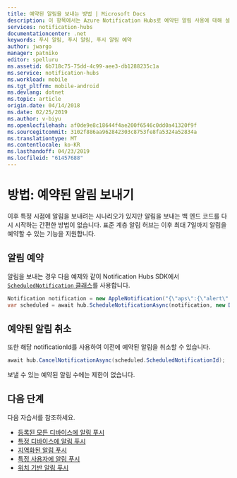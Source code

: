 ```yaml
---
title: 예약된 알림을 보내는 방법 | Microsoft Docs
description: 이 항목에서는 Azure Notification Hubs로 예약된 알림 사용에 대해 설명합니다.
services: notification-hubs
documentationcenter: .net
keywords: 푸시 알림, 푸시 알림, 푸시 알림 예약
author: jwargo
manager: patniko
editor: spelluru
ms.assetid: 6b718c75-75dd-4c99-aee3-db1288235c1a
ms.service: notification-hubs
ms.workload: mobile
ms.tgt_pltfrm: mobile-android
ms.devlang: dotnet
ms.topic: article
origin.date: 04/14/2018
ms.date: 02/25/2019
ms.author: v-biyu
ms.openlocfilehash: af0de9e8c18644f4ae200f6546c0dd0a41320f9f
ms.sourcegitcommit: 3102f886aa962842303c8753fe8fa5324a52834a
ms.translationtype: MT
ms.contentlocale: ko-KR
ms.lasthandoff: 04/23/2019
ms.locfileid: "61457688"
---
```

# <a name="how-to-send-scheduled-notifications"></a>방법: 예약된 알림 보내기

이후 특정 시점에 알림을 보내려는 시나리오가 있지만 알림을 보내는 백 엔드 코드를 다시 시작하는 간편한 방법이 없습니다. 표준 계층 알림 허브는 이후 최대 7일까지 알림을 예약할 수 있는 기능을 지원합니다.


## <a name="schedule-your-notifications"></a>알림 예약
알림을 보내는 경우 다음 예제와 같이 Notification Hubs SDK에서 [`ScheduledNotification` 클래스](https://msdn.microsoft.com/library/microsoft.azure.notificationhubs.schedulednotification.aspx)를 사용합니다.

```c#
Notification notification = new AppleNotification("{\"aps\":{\"alert\":\"Happy birthday!\"}}");
var scheduled = await hub.ScheduleNotificationAsync(notification, new DateTime(2014, 7, 19, 0, 0, 0));
```

## <a name="cancel-scheduled-notifications"></a>예약된 알림 취소
또한 해당 notificationId를 사용하여 이전에 예약된 알림을 취소할 수 있습니다.

```c#
await hub.CancelNotificationAsync(scheduled.ScheduledNotificationId);
```

보낼 수 있는 예약된 알림 수에는 제한이 없습니다.

## <a name="next-steps"></a>다음 단계

다음 자습서를 참조하세요.

 - [등록된 모든 디바이스에 알림 푸시](notification-hubs-windows-store-dotnet-get-started-wns-push-notification.md)
 - [특정 디바이스에 알림 푸시](notification-hubs-windows-notification-dotnet-push-xplat-segmented-wns.md)
 - [지역화된 알림 푸시](notification-hubs-windows-store-dotnet-xplat-localized-wns-push-notification.md)
 - [특정 사용자에 알림 푸시](notification-hubs-aspnet-backend-windows-dotnet-wns-notification.md) 
 - [위치 기반 알림 푸시](notification-hubs-push-bing-spatial-data-geofencing-notification.md)
